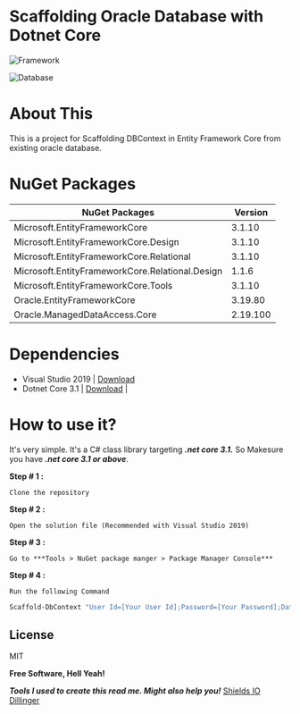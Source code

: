 # Scaffolding Oracle Database with Dotnet Core 

![Framework](https://img.shields.io/badge/framework-.net%20core%20v3.1-green)

![Database](https://img.shields.io/badge/Database-Oracle-brightgreen)

# About This
This is a project for Scaffolding DBContext in Entity Framework Core from existing oracle database.

# NuGet Packages
  
| NuGet Packages | Version |
| ------ | ------ |
| Microsoft.EntityFrameworkCore | 3.1.10 |
| Microsoft.EntityFrameworkCore.Design | 3.1.10 |
| Microsoft.EntityFrameworkCore.Relational | 3.1.10 |
| Microsoft.EntityFrameworkCore.Relational.Design | 1.1.6 |
| Microsoft.EntityFrameworkCore.Tools | 3.1.10 |
| Oracle.EntityFrameworkCore | 3.19.80 |
| Oracle.ManagedDataAccess.Core | 2.19.100 |

# Dependencies
  - Visual Studio 2019 | [Download](https://visualstudio.microsoft.com/downloads/)
  - Dotnet Core 3.1 | [Download](https://dotnet.microsoft.com/download/dotnet-core/3.1) |

# How to use it?
It's very simple. It's a C# class library targeting ***.net core 3.1.*** So Makesure you have ***.net core 3.1 or above***.

**Step # 1 :** 
    
    Clone the repository
**Step # 2 :** 
    
    Open the solution file (Recommended with Visual Studio 2019)
**Step # 3 :** 

    Go to ***Tools > NuGet package manger > Package Manager Console***
**Step # 4 :** 

    Run the following Command

```sh
Scaffold-DbContext "User Id=[Your User Id];Password=[Your Password];Data Source=[Your Data Source];" Oracle.EntityFrameworkCore -OutputDir Models
```

License
----

MIT


**Free Software, Hell Yeah!**

***Tools I used to create this read me. Might also help you!***
[Shields IO](https://shields.io)
[Dillinger](https://dillinger.io)
